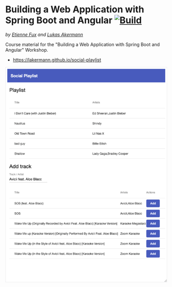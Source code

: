 # Building a Web Application with Spring Boot and Angular [![Build](https://github.com/lakermann/social-playlist/actions/workflows/build.yml/badge.svg)](https://github.com/lakermann/social-playlist/actions/workflows/build.yml)

_by [Etienne Fux](http://github.com/efux) and [Lukas Akermann](https://github.com/lakermann)_

Course material for the "Building a Web Application with Spring Boot and Angular" Workshop.

* <https://lakermann.github.io/social-playlist>

![Screenshot](./social-playlist.png)
